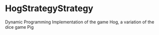 # HogStrategyStrategy
Dynamic Programming Implementation of the game Hog, a variation of the dice game Pig
